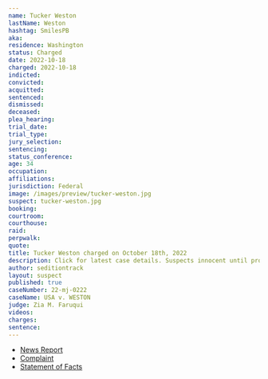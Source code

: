 ```yaml
---
name: Tucker Weston
lastName: Weston
hashtag: SmilesPB
aka:
residence: Washington
status: Charged
date: 2022-10-18
charged: 2022-10-18
indicted:
convicted:
acquitted:
sentenced:
dismissed:
deceased:
plea_hearing:
trial_date:
trial_type:
jury_selection:
sentencing:
status_conference:
age: 34
occupation:
affiliations:
jurisdiction: Federal
image: /images/preview/tucker-weston.jpg
suspect: tucker-weston.jpg
booking:
courtroom:
courthouse:
raid:
perpwalk:
quote:
title: Tucker Weston charged on October 18th, 2022
description: Click for latest case details. Suspects innocent until proven guilty.
author: seditiontrack
layout: suspect
published: true
caseNumber: 22-mj-0222
caseName: USA v. WESTON
judge: Zia M. Faruqui
videos:
charges:
sentence:
---
```

- [News Report](https://www.king5.com/article/news/local/lynnwood-roommates-tucker-weston-jesse-watson-charged-jan-6-capitol-riot/281-3e9c3225-2a73-4000-a225-add81360977d)
- [Complaint](https://www.justice.gov/usao-dc/case-multi-defendant/file/1545596/download)
- [Statement of Facts](https://www.justice.gov/usao-dc/case-multi-defendant/file/1545601/download)
